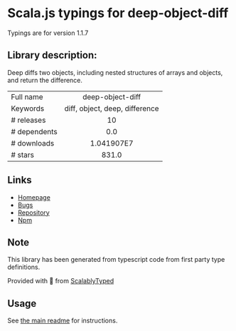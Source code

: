 
# Scala.js typings for deep-object-diff

Typings are for version 1.1.7

## Library description:
Deep diffs two objects, including nested structures of arrays and objects, and return the difference.

|                    |                 |
| ------------------ | :-------------: |
| Full name          | deep-object-diff |
| Keywords           | diff, object, deep, difference |
| # releases         | 10 |
| # dependents       | 0.0 |
| # downloads        | 1.041907E7 |
| # stars            | 831.0 |

## Links
- [Homepage](https://github.com/mattphillips/deep-object-diff#readme)
- [Bugs](https://github.com/mattphillips/deep-object-diff/issues)
- [Repository](https://github.com/mattphillips/deep-object-diff)
- [Npm](https://www.npmjs.com/package/deep-object-diff)
    


## Note
This library has been generated from typescript code from first party type definitions.

Provided with :purple_heart: from [ScalablyTyped](https://github.com/oyvindberg/ScalablyTyped)

## Usage
See [the main readme](../../readme.md) for instructions.


